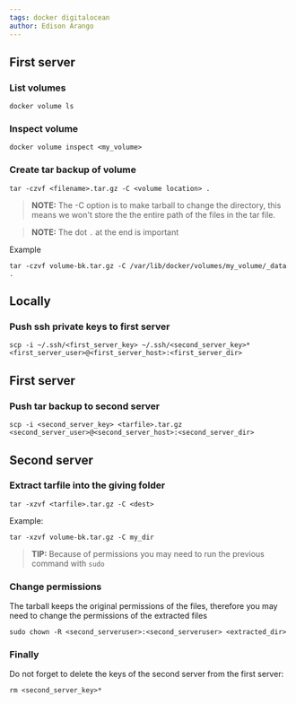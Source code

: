 ```yaml
---
tags: docker digitalocean
author: Edison Arango
---
```


## First server

### List volumes
```
docker volume ls
```

### Inspect volume
```
docker volume inspect <my_volume>
```

### Create tar backup of volume
```
tar -czvf <filename>.tar.gz -C <volume location> .
```
> **NOTE:** The -C option is to make tarball to change the directory, this means we won't
store the the entire path of the files in the tar file.

> **NOTE:** The dot `.` at the end is important

Example
```
tar -czvf volume-bk.tar.gz -C /var/lib/docker/volumes/my_volume/_data .
```

## Locally

### Push ssh private keys to first server
```
scp -i ~/.ssh/<first_server_key> ~/.ssh/<second_server_key>* <first_server_user>@<first_server_host>:<first_server_dir>
```

## First server

### Push tar backup to second server
```
scp -i <second_server_key> <tarfile>.tar.gz <second_server_user>@<second_server_host>:<second_server_dir>
```

## Second server

### Extract tarfile into the giving folder
```
tar -xzvf <tarfile>.tar.gz -C <dest>
```

Example:
```
tar -xzvf volume-bk.tar.gz -C my_dir
```
> **TIP:** Because of permissions you may need to run the previous command with `sudo`

### Change permissions
The tarball keeps the original permissions of the files, therefore you may need to change the permissions of the extracted files
```
sudo chown -R <second_serveruser>:<second_serveruser> <extracted_dir>
```

### Finally
Do not forget to delete the keys of the second server from the first server:
```
rm <second_server_key>*
```
